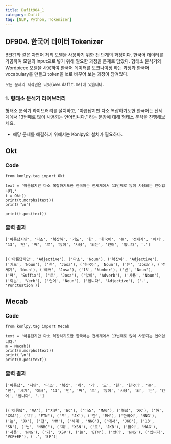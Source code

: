 ```yaml
---
title: Dafit904_1
category: Dafit
tag: [NLP, Python, Tokenizer]
---
```



## DF904. 한국어 데이터 Tokenizer

BERT와 같은 자연어 처리 모델을 사용하기 위한 전 단계의 과정이다. 
한국어 데이터를 가공하여 모델의 input으로 넣기 위해 필요한 과정을 문제로 담았다. 
형태소 분석기와 Wordpiece 모델을 사용하여 한국어 데이터를 토크나이징 하는 과정과 한국어 vocabulary를 만들고 token을 id로 바꾸어 보는 과정이 담겨있다. 


~~~
모든 문제의 저작권은 다핏(www.dafit.me)에 있습니다. 
~~~

### 1. 형태소 분석기 라이브러리 

형태소 분석기 라이브러리를 설치하고, "아릅답지만 다소 복잡하기도한 한국어는 전세계에서 13번째로 많이 사용되는 언어입니다." 라는 문장에 대해 형태소 분석을 진행해보세요. 

* 해당 문제를 해결하기 위해서는 Konlpy의 설치가 필요하다. 


## Okt

### Code
~~~
from konlpy.tag import Okt

text = '아름답지만 다소 복잡하기도한 한국어는 전세계에서 13번째로 많이 사용되는 언어입니다.' 
t = Okt() 
print(t.morphs(text)) 
print('\n')

print(t.pos(text))
~~~

### 출력 결과 

~~~
['아름답지만', '다소', '복잡하', '기도', '한', '한국어', '는', '전세계', '에서', '13', '번', '째', '로', '많이', '사용', '되는', '언어', '입니다', '.']


[('아름답지만', 'Adjective'), ('다소', 'Noun'), ('복잡하', 'Adjective'), ('기도', 'Noun'), ('한', 'Josa'), ('한국어', 'Noun'), ('는', 'Josa'), ('전세계', 'Noun'), ('에서', 'Josa'), ('13', 'Number'), ('번', 'Noun'), ('째', 'Suffix'), ('로', 'Josa'), ('많이', 'Adverb'), ('사용', 'Noun'), ('되는', 'Verb'), ('언어', 'Noun'), ('입니다', 'Adjective'), ('.', 'Punctuation')]
~~~



## Mecab

### Code
~~~
from konlpy.tag import Mecab

text = '아름답지만 다소 복잡하기도한 한국어는 전세계에서 13번째로 많이 사용되는 언어입니다.'
m = Mecab()
print(m.morphs(text))
print('\n')
print(m.pos(text))
~~~

### 출력 결과 

~~~
['아름답', '지만', '다소', '복잡', '하', '기', '도', '한', '한국어', '는', '전', '세계', '에서', '13', '번', '째', '로', '많이', '사용', '되', '는', '언어', '입니다', '.']


[('아름답', 'VA'), ('지만', 'EC'), ('다소', 'MAG'), ('복잡', 'XR'), ('하', 'XSA'), ('기', 'ETN'), ('도', 'JX'), ('한', 'MM'), ('한국어', 'NNG'), ('는', 'JX'), ('전', 'MM'), ('세계', 'NNG'), ('에서', 'JKB'), ('13', 'SN'), ('번', 'NNBC'), ('째', 'XSN'), ('로', 'JKB'), ('많이', 'MAG'), ('사용', 'NNG'), ('되', 'XSV'), ('는', 'ETM'), ('언어', 'NNG'), ('입니다', 'VCP+EF'), ('.', 'SF')]
~~~
